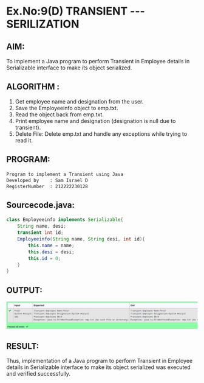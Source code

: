 # Ex.No:9(D) TRANSIENT ---SERILIZATION

## AIM:
 To implement a Java program to perform Transient in Employee details in Serializable interface to make its object serialized.

## ALGORITHM :
1.	Get employee name and designation from the user.
2.	Save the Employeeinfo object to emp.txt.
3.	Read the object back from emp.txt.
4.	Print employee name and designation (designation is null due to transient).
5.	Delete File: Delete emp.txt and handle any exceptions while trying to read it.




## PROGRAM:
 ```
Program to implement a Transient using Java
Developed by    : Sam Israel D 
RegisterNumber  : 212222230128 
```

## Sourcecode.java:



```java
class Employeeinfo implements Serializable{
    String name, desi;
    transient int id;
    Employeeinfo(String name, String desi, int id){
        this.name = name;
        this.desi = desi;
        this.id = 0;
    }
}
```



## OUTPUT:

![alt text](image.png)


## RESULT:
Thus, implementation of a Java program to perform Transient in Employee details in Serializable interface to make its object serialized was executed and verified successfully.

